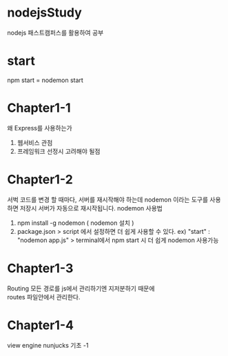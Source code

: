# nodejsStudy
nodejs 패스트캠퍼스를 활용하여 공부

# start
npm start = nodemon start

# Chapter1-1
왜 Express를 사용하는가
  1. 웹서비스 관점 
  2. 프레임워크 선정시 고려해야 될점 
# Chapter1-2
서벅 코드를 변경 할 때마다, 서버를 재시작해야 하는데 nodemon 이라는 도구를 사용하면 저장시 서버가 자동으로 재시작됩니다.
nodemon 사용법
  1. npm install -g nodemon ( nodemon 설치 )
  2. package.json > script 에서 설정하면 더 쉽게 사용할 수 있다.
  ex) "start" : "nodemon app.js"  >  terminal에서 npm start 시 더 쉽게 nodemon 사용가능 
# Chapter1-3
Routing 모든 경로를 js에서 관리하기엔 지저분하기 때문에  
routes 파일안에서 관리한다.
# Chapter1-4
view engine
nunjucks 기초 -1
